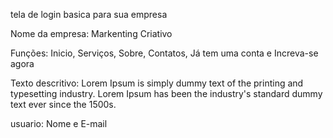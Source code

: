 tela de login basica para sua empresa

Nome da empresa: Markenting Criativo

Funções: Inicio, Serviços, Sobre, Contatos, Já tem uma conta e Increva-se agora

Texto descritivo: Lorem Ipsum is simply dummy text of the printing and typesetting industry. Lorem Ipsum has been the industry's standard dummy text ever since the 1500s.

usuario: Nome e E-mail
